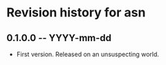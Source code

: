 # Revision history for asn

## 0.1.0.0  -- YYYY-mm-dd

* First version. Released on an unsuspecting world.
